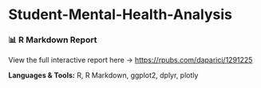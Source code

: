 # Student-Mental-Health-Analysis

### 📊 R Markdown Report  
View the full interactive report here → https://rpubs.com/daparici/1291225

**Languages & Tools:** R, R Markdown, ggplot2, dplyr, plotly
